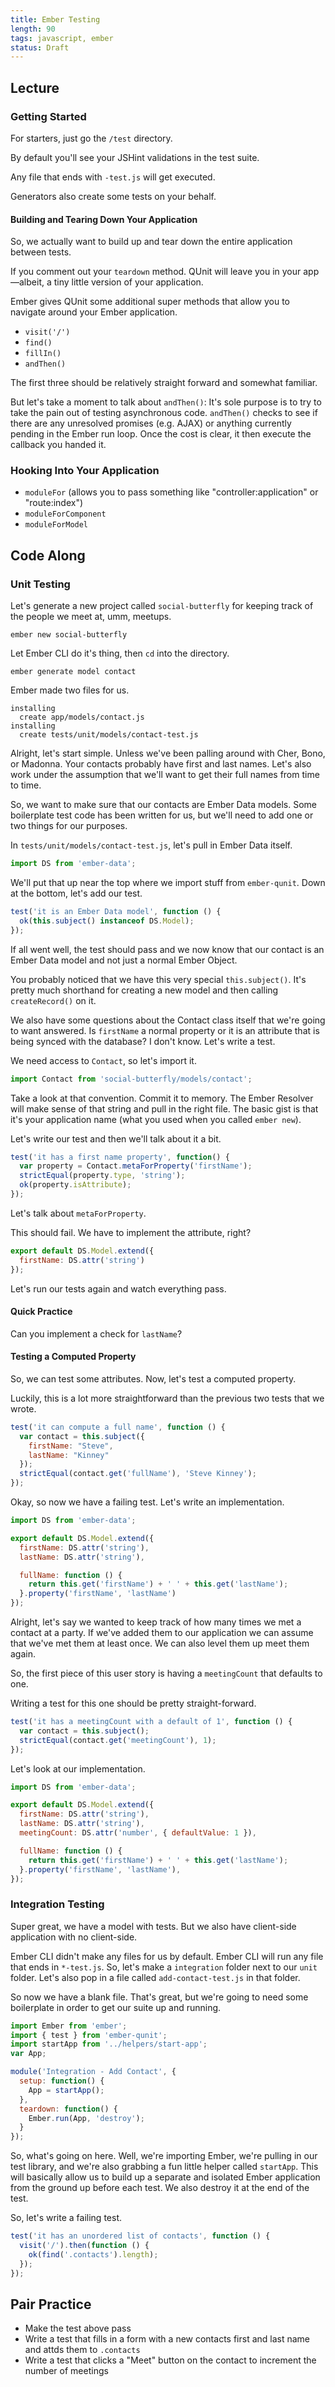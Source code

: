 ```yaml
---
title: Ember Testing
length: 90
tags: javascript, ember
status: Draft
---
```


## Lecture

### Getting Started

For starters, just go the `/test` directory.

By default you'll see your JSHint validations in the test suite.

Any file that ends with `-test.js` will get executed.

Generators also create some tests on your behalf.

#### Building and Tearing Down Your Application

So, we actually want to build up and tear down the entire application between tests.

If you comment out your `teardown` method. QUnit will leave you in your app—albeit, a tiny little version of your application.

Ember gives QUnit some additional super methods that allow you to navigate around your Ember application.

* `visit('/')`
* `find()`
* `fillIn()`
* `andThen()`

The first three should be relatively straight forward and somewhat familiar.

But let's take a moment to talk about `andThen()`: It's sole purpose is to try to take the pain out of testing asynchronous code. `andThen()` checks to see if there are any unresolved promises (e.g. AJAX) or anything currently pending in the Ember run loop. Once the cost is clear, it then execute the callback you handed it.

### Hooking Into Your Application

* `moduleFor` (allows you to pass something like "controller:application" or "route:index")
* `moduleForComponent`
* `moduleForModel`

## Code Along

### Unit Testing

Let's generate a new project called `social-butterfly` for keeping track of the people we meet at, umm, meetups.

```
ember new social-butterfly
```

Let Ember CLI do it's thing, then `cd` into the directory.

```
ember generate model contact
```

Ember made two files for us.

```
installing
  create app/models/contact.js
installing
  create tests/unit/models/contact-test.js
```

Alright, let's start simple. Unless we've been palling around with Cher, Bono, or Madonna. Your contacts probably have first and last names. Let's also work under the assumption that we'll want to get their full names from time to time.

So, we want to make sure that our contacts are Ember Data models. Some boilerplate test code has been written for us, but we'll need to add one or two things for our purposes.

In `tests/unit/models/contact-test.js`, let's pull in Ember Data itself.

```js
import DS from 'ember-data';
```

We'll put that up near the top where we import stuff from `ember-qunit`. Down at the bottom, let's add our test.

```javascript
test('it is an Ember Data model', function () {
  ok(this.subject() instanceof DS.Model);
});
```

If all went well, the test should pass and we now know that our contact is an Ember Data model and not just a normal Ember Object.

You probably noticed that we have this very special `this.subject()`. It's pretty much shorthand for creating a new model and then calling `createRecord()` on it.

We also have some questions about the Contact class itself that we're going to want answered. Is `firstName` a normal property or it is an attribute that is being synced with the database? I don't know. Let's write a test.

We need access to `Contact`, so let's import it.

```js
import Contact from 'social-butterfly/models/contact';
```

Take a look at that convention. Commit it to memory. The Ember Resolver will make sense of that string and pull in the right file. The basic gist is that it's your application name (what you used when you called `ember new`).

Let's write our test and then we'll talk about it a bit.

```js
test('it has a first name property', function() {
  var property = Contact.metaForProperty('firstName');
  strictEqual(property.type, 'string');
  ok(property.isAttribute);
});
```

Let's talk about `metaForProperty`.

This should fail. We have to implement the attribute, right?

```js
export default DS.Model.extend({
  firstName: DS.attr('string')
});
```

Let's run our tests again and watch everything pass.

#### Quick Practice

Can you implement a check for `lastName`?

#### Testing a Computed Property

So, we can test some attributes. Now, let's test a computed property.

Luckily, this is a lot more straightforward than the previous two tests that we wrote.

```js
test('it can compute a full name', function () {
  var contact = this.subject({
    firstName: "Steve",
    lastName: "Kinney"
  });
  strictEqual(contact.get('fullName'), 'Steve Kinney');
});
```

Okay, so now we have a failing test. Let's write an implementation.

```js
import DS from 'ember-data';

export default DS.Model.extend({
  firstName: DS.attr('string'),
  lastName: DS.attr('string'),

  fullName: function () {
    return this.get('firstName') + ' ' + this.get('lastName');
  }.property('firstName', 'lastName')
});
```

Alright, let's say we wanted to keep track of how many times we met a contact at a party. If we've added them to our application we can assume that we've met them at least once. We can also level them up meet them again.

So, the first piece of this user story is having a `meetingCount` that defaults to one.

Writing a test for this one should be pretty straight-forward.

```js
test('it has a meetingCount with a default of 1', function () {
  var contact = this.subject();
  strictEqual(contact.get('meetingCount'), 1);
});
```

Let's look at our implementation.

```js
import DS from 'ember-data';

export default DS.Model.extend({
  firstName: DS.attr('string'),
  lastName: DS.attr('string'),
  meetingCount: DS.attr('number', { defaultValue: 1 }),

  fullName: function () {
    return this.get('firstName') + ' ' + this.get('lastName');
  }.property('firstName', 'lastName'),
});
```

### Integration Testing

Super great, we have a model with tests. But we also have client-side application with no client-side.

Ember CLI didn't make any files for us by default. Ember CLI will run any file that ends in `*-test.js`. So, let's make a `integration` folder next to our `unit` folder. Let's also pop in a file called `add-contact-test.js` in that folder.

So now we have a blank file. That's great, but we're going to need some boilerplate in order to get our suite up and running.

```js
import Ember from 'ember';
import { test } from 'ember-qunit';
import startApp from '../helpers/start-app';
var App;

module('Integration - Add Contact', {
  setup: function() {
    App = startApp();
  },
  teardown: function() {
    Ember.run(App, 'destroy');
  }
});
```

So, what's going on here. Well, we're importing Ember, we're pulling in our test library, and we're also grabbing a fun little helper called `startApp`. This will basically allow us to build up a separate and isolated Ember application from the ground up before each test. We also destroy it at the end of the test.

So, let's write a failing test.

```js
test('it has an unordered list of contacts', function () {
  visit('/').then(function () {
    ok(find('.contacts').length);
  });
});
```

## Pair Practice

* Make the test above pass
* Write a test that fills in a form with a new contacts first and last name and attds them to `.contacts`
* Write a test that clicks a "Meet" button on the contact to increment the number of meetings
